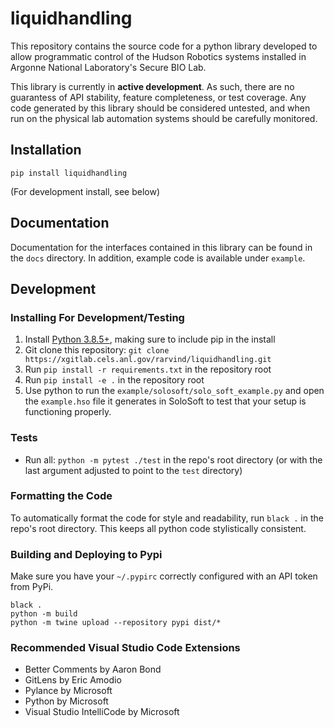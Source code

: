 # liquidhandling

This repository contains the source code for a python library developed to allow programmatic control of the Hudson Robotics systems installed in Argonne National Laboratory's Secure BIO Lab.

This library is currently in **active development**. As such, there are no guarantess of API stability, feature completeness, or test coverage. Any code generated by this library should be considered untested, and when run on the physical lab automation systems should be carefully monitored.

## Installation

`pip install liquidhandling`

(For development install, see below)

## Documentation

Documentation for the interfaces contained in this library can be found in the `docs` directory. In addition, example code is available under `example`.

## Development

### Installing For Development/Testing

1. Install [Python 3.8.5+](https://www.python.org/downloads/), making sure to include pip in the install
1. Git clone this repository: `git clone https://xgitlab.cels.anl.gov/rarvind/liquidhandling.git`
1. Run `pip install -r requirements.txt` in the repository root
1. Run `pip install -e .` in the repository root
1. Use python to run the `example/solosoft/solo_soft_example.py` and open the `example.hso` file it generates in SoloSoft to test that your setup is functioning properly.

### Tests

* Run all: `python -m pytest ./test` in the repo's root directory (or with the last argument adjusted to point to the `test` directory)

### Formatting the Code

To automatically format the code for style and readability, run `black .` in the repo's root directory. This keeps all python code stylistically consistent.

### Building and Deploying to Pypi

Make sure you have your `~/.pypirc` correctly configured with an API token from PyPi.

```
black .
python -m build
python -m twine upload --repository pypi dist/*
```

### Recommended Visual Studio Code Extensions

* Better Comments by Aaron Bond
* GitLens by Eric Amodio
* Pylance by Microsoft
* Python by Microsoft
* Visual Studio IntelliCode by Microsoft
